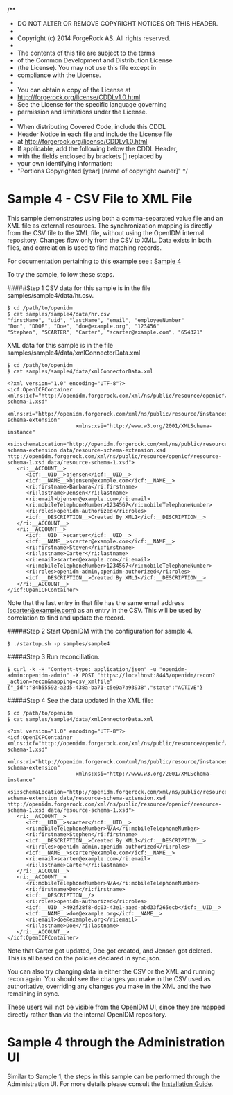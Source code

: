 /** 
 * DO NOT ALTER OR REMOVE COPYRIGHT NOTICES OR THIS HEADER.
 *
 * Copyright (c) 2014 ForgeRock AS. All rights reserved.
 *
 * The contents of this file are subject to the terms
 * of the Common Development and Distribution License
 * (the License). You may not use this file except in
 * compliance with the License.
 *
 * You can obtain a copy of the License at
 * http://forgerock.org/license/CDDLv1.0.html
 * See the License for the specific language governing
 * permission and limitations under the License.
 *
 * When distributing Covered Code, include this CDDL
 * Header Notice in each file and include the License file
 * at http://forgerock.org/license/CDDLv1.0.html
 * If applicable, add the following below the CDDL Header,
 * with the fields enclosed by brackets [] replaced by
 * your own identifying information:
 * "Portions Copyrighted [year] [name of copyright owner]"
 */

# Sample 4 - CSV File to XML File

This sample demonstrates using both a comma-separated value file and an XML
file as external resources. The synchronization mapping is directly from the 
CSV file to the XML file, without using the OpenIDM internal repository. 
Changes flow only from the CSV to XML. Data exists in both files, and
correlation is used to find matching records.

For documentation pertaining to this example see : [Sample 4](http://openidm.forgerock.org/doc/install-guide/index.html#more-sample4)

To try the sample, follow these steps.

#####Step 1
CSV data for this sample is in the file samples/sample4/data/hr.csv.

    $ cd /path/to/openidm
    $ cat samples/sample4/data/hr.csv
    "firstName", "uid", "lastName", "email", "employeeNumber"
    "Don", "DDOE", "Doe", "doe@example.org", "123456"
    "Stephen", "SCARTER", "Carter", "scarter@example.com", "654321"

XML data for this sample is in the file samples/sample4/data/xmlConnectorData.xml

    $ cd /path/to/openidm
    $ cat samples/sample4/data/xmlConnectorData.xml

    <?xml version="1.0" encoding="UTF-8"?>
    <icf:OpenICFContainer xmlns:icf="http://openidm.forgerock.com/xml/ns/public/resource/openicf/resource-schema-1.xsd"
                          xmlns:ri="http://openidm.forgerock.com/xml/ns/public/resource/instances/resource-schema-extension"
                          xmlns:xsi="http://www.w3.org/2001/XMLSchema-instance"
                          xsi:schemaLocation="http://openidm.forgerock.com/xml/ns/public/resource/instances/resource-schema-extension data/resource-schema-extension.xsd http://openidm.forgerock.com/xml/ns/public/resource/openicf/resource-schema-1.xsd data/resource-schema-1.xsd">
       <ri:__ACCOUNT__>
          <icf:__UID__>bjensen</icf:__UID__>
          <icf:__NAME__>bjensen@example.com</icf:__NAME__>
          <ri:firstname>Barbara</ri:firstname>
          <ri:lastname>Jensen</ri:lastname>
          <ri:email>bjensen@example.com</ri:email>
          <ri:mobileTelephoneNumber>1234567</ri:mobileTelephoneNumber>
          <ri:roles>openidm-authorized</ri:roles>
          <icf:__DESCRIPTION__>Created By XML1</icf:__DESCRIPTION__>
       </ri:__ACCOUNT__>
       <ri:__ACCOUNT__>
          <icf:__UID__>scarter</icf:__UID__>
          <icf:__NAME__>scarter@example.com</icf:__NAME__>
          <ri:firstname>Steven</ri:firstname>
          <ri:lastname>Carter</ri:lastname>
          <ri:email>scarter@example.com</ri:email>
          <ri:mobileTelephoneNumber>1234567</ri:mobileTelephoneNumber>
          <ri:roles>openidm-admin,openidm-authorized</ri:roles>
          <icf:__DESCRIPTION__>Created By XML1</icf:__DESCRIPTION__>
       </ri:__ACCOUNT__>
    </icf:OpenICFContainer>


Note that the last entry in that file has the same email address (scarter@example.com) as an entry in the CSV. This will be used by correlation to find and update the record.

#####Step 2
Start OpenIDM with the configuration for sample 4.

    $ ./startup.sh -p samples/sample4

#####Step 3
Run reconciliation.

    $ curl -k -H "Content-type: application/json" -u "openidm-admin:openidm-admin" -X POST "https://localhost:8443/openidm/recon?_action=recon&mapping=csv_xmlfile"
    {"_id":"84b55592-a2d5-438a-ba71-c5e9a7a93938","state":"ACTIVE"}

#####Step 4
See the data updated in the XML file:

    $ cd /path/to/openidm
    $ cat samples/sample4/data/xmlConnectorData.xml

    <?xml version="1.0" encoding="UTF-8"?>
    <icf:OpenICFContainer xmlns:icf="http://openidm.forgerock.com/xml/ns/public/resource/openicf/resource-schema-1.xsd"
                          xmlns:ri="http://openidm.forgerock.com/xml/ns/public/resource/instances/resource-schema-extension"
                          xmlns:xsi="http://www.w3.org/2001/XMLSchema-instance"
                          xsi:schemaLocation="http://openidm.forgerock.com/xml/ns/public/resource/instances/resource-schema-extension data/resource-schema-extension.xsd http://openidm.forgerock.com/xml/ns/public/resource/openicf/resource-schema-1.xsd data/resource-schema-1.xsd">
       <ri:__ACCOUNT__>
          <icf:__UID__>scarter</icf:__UID__>
          <ri:mobileTelephoneNumber>N/A</ri:mobileTelephoneNumber>
          <ri:firstname>Stephen</ri:firstname>
          <icf:__DESCRIPTION__>Created By XML1</icf:__DESCRIPTION__>
          <ri:roles>openidm-admin,openidm-authorized</ri:roles>
          <icf:__NAME__>scarter@example.com</icf:__NAME__>
          <ri:email>scarter@example.com</ri:email>
          <ri:lastname>Carter</ri:lastname>
       </ri:__ACCOUNT__>
       <ri:__ACCOUNT__>
          <ri:mobileTelephoneNumber>N/A</ri:mobileTelephoneNumber>
          <ri:firstname>Don</ri:firstname>
          <icf:__DESCRIPTION__/>
          <ri:roles>openidm-authorized</ri:roles>
          <icf:__UID__>492f28f8-dc03-43e1-aaed-abd33f265ecb</icf:__UID__>
          <icf:__NAME__>doe@example.org</icf:__NAME__>
          <ri:email>doe@example.org</ri:email>
          <ri:lastname>Doe</ri:lastname>
       </ri:__ACCOUNT__>
    </icf:OpenICFContainer>


Note that Carter got updated, Doe got created, and Jensen got deleted. This is all based on the policies declared in sync.json.

You can also try changing data in either the CSV or the XML and running recon again. You should see the changes you make in the CSV used as authoritative, overriding any changes you make in the XML and the two remaining in sync.

These users will not be visible from the OpenIDM UI, since they are mapped directly rather than via the internal OpenIDM repository.

# Sample 4 through the Administration UI

Similar to Sample 1, the steps in this sample can be performed through the Administration UI. For more details please consult the [Installation Guide](http://openidm.forgerock.org/doc/install-guide/index.html).
